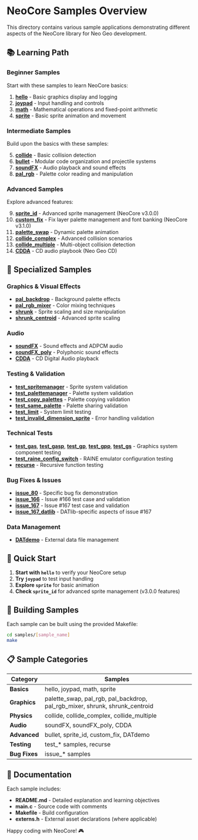 # NeoCore Samples Overview

This directory contains various sample applications demonstrating different aspects of the NeoCore library for Neo Geo development.

## 📚 Learning Path

### Beginner Samples
Start with these samples to learn NeoCore basics:

1. **[hello](hello/)** - Basic graphics display and logging
2. **[joypad](joypad/)** - Input handling and controls
3. **[math](math/)** - Mathematical operations and fixed-point arithmetic
4. **[sprite](sprite/)** - Basic sprite animation and movement

### Intermediate Samples
Build upon the basics with these samples:

5. **[collide](collide/)** - Basic collision detection
6. **[bullet](bullet/)** - Modular code organization and projectile systems
7. **[soundFX](soundFX/)** - Audio playback and sound effects
8. **[pal_rgb](pal_rgb/)** - Palette color reading and manipulation

### Advanced Samples
Explore advanced features:

9. **[sprite_id](sprite_id/)** - Advanced sprite management (NeoCore v3.0.0)
10. **[custom_fix](custom_fix/)** - Fix layer palette management and font banking (NeoCore v3.1.0)
11. **[palette_swap](palette_swap/)** - Dynamic palette animation
12. **[collide_complex](collide_complex/)** - Advanced collision scenarios
13. **[collide_multiple](collide_multiple/)** - Multi-object collision detection
14. **[CDDA](CDDA/)** - CD audio playbook (Neo Geo CD)

## 🔧 Specialized Samples

### Graphics & Visual Effects
- **[pal_backdrop](pal_backdrop/)** - Background palette effects
- **[pal_rgb_mixer](pal_rgb_mixer/)** - Color mixing techniques
- **[shrunk](shrunk/)** - Sprite scaling and size manipulation
- **[shrunk_centroid](shrunk_centroid/)** - Advanced sprite scaling

### Audio
- **[soundFX](soundFX/)** - Sound effects and ADPCM audio
- **[soundFX_poly](soundFX_poly/)** - Polyphonic sound effects
- **[CDDA](CDDA/)** - CD Digital Audio playback

### Testing & Validation
- **[test_spritemanager](test_spritemanager/)** - Sprite system validation
- **[test_palettemanager](test_palettemanager/)** - Palette system validation
- **[test_copy_palettes](test_copy_palettes/)** - Palette copying validation
- **[test_same_palette](test_same_palette/)** - Palette sharing validation
- **[test_limit](test_limit/)** - System limit testing
- **[test_invalid_dimension_sprite](test_invalid_dimension_sprite/)** - Error handling validation

### Technical Tests
- **[test_gas](test_gas/)**, **[test_gasp](test_gasp/)**, **[test_gp](test_gp/)**, **[test_gpp](test_gpp/)**, **[test_gs](test_gs/)** - Graphics system component testing
- **[test_raine_config_switch](test_raine_config_switch/)** - RAINE emulator configuration testing
- **[recurse](recurse/)** - Recursive function testing

### Bug Fixes & Issues
- **[issue_80](issue_80/)** - Specific bug fix demonstration
- **[issue_166](issue_166/)** - Issue #166 test case and validation
- **[issue_167](issue_167/)** - Issue #167 test case and validation
- **[issue_167_datlib](issue_167_datlib/)** - DATlib-specific aspects of issue #167

### Data Management
- **[DATdemo](DATdemo/)** - External data file management

## 🚀 Quick Start

1. **Start with `hello`** to verify your NeoCore setup
2. **Try `joypad`** to test input handling
3. **Explore `sprite`** for basic animation
4. **Check `sprite_id`** for advanced sprite management (v3.0.0 features)

## 🔨 Building Samples

Each sample can be built using the provided Makefile:

```bash
cd samples/[sample_name]
make
```

## 📋 Sample Categories

| Category | Samples |
|----------|---------|
| **Basics** | hello, joypad, math, sprite |
| **Graphics** | palette_swap, pal_rgb, pal_backdrop, pal_rgb_mixer, shrunk, shrunk_centroid |
| **Physics** | collide, collide_complex, collide_multiple |
| **Audio** | soundFX, soundFX_poly, CDDA |
| **Advanced** | bullet, sprite_id, custom_fix, DATdemo |
| **Testing** | test_* samples, recurse |
| **Bug Fixes** | issue_* samples |


## 📖 Documentation

Each sample includes:
- **README.md** - Detailed explanation and learning objectives
- **main.c** - Source code with comments
- **Makefile** - Build configuration
- **externs.h** - External asset declarations (where applicable)

Happy coding with NeoCore! 🎮
